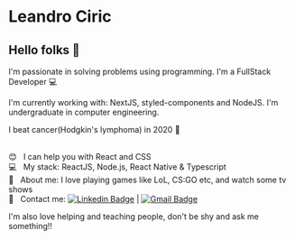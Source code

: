 
# Leandro Ciric

## Hello folks 👋
I'm passionate in solving problems using programming.
I'm a FullStack Developer :computer:

I'm currently working with: NextJS, styled-components and NodeJS.
I'm undergraduate in computer engineering.

I beat cancer(Hodgkin's lymphoma) in 2020 :punch:


 <br/> :blush: &nbsp; I can help you with React and CSS
 <br/> :computer: &nbsp; My stack: ReactJS, Node.js, React Native & Typescript
 <br/> 💬  &nbsp; About me: I love playing games like LoL, CS:GO etc, and watch some tv shows
 <br/> :email: &nbsp; Contact me: [![Linkedin Badge](https://img.shields.io/badge/-LeandroCiric-blue?style=flat-square&logo=Linkedin&logoColor=white&link=https://www.linkedin.com/in/leandrociric/)](https://www.linkedin.com/in/leandrociric/) 
| 
[![Gmail Badge](https://img.shields.io/badge/-leciric@gmail.com-c14438?style=flat-square&logo=Gmail&logoColor=white&link=mailto:lecirics@gmail.com)](mailto:lecirics@gmail.com)


I'm also love helping and teaching people, don't be shy and ask me something!!
